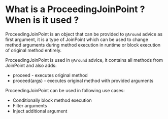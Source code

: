 # What is a ProceedingJoinPoint ? When is it used ?
ProceedingJoinPoint is an object that can be provided to ```@Around``` advice as first argument, it is a type of JoinPoint
which can be used to change method arguments during method execution in runtime or block execution of original method entirely.

ProceedingJoinPoint is used in ```@Around``` advice, it contains all methods from JoinPoint and also adds:
- proceed - executes original method
- proceed(args) - executes original method with provided arguments

ProceedingJoinPoint can be used in following use cases:
- Conditionally block method execution
- Filter arguments 
- Inject additional argument